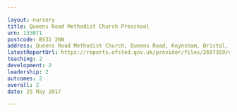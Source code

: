 ```yaml
---

layout: nursery
title: Queens Road Methodist Church Preschool
urn: 133071
postcode: BS31 2NN
address: Queens Road Methodist Church, Queens Road, Keynsham, Bristol, BS31 2NN
latestReportUrl: https://reports.ofsted.gov.uk/provider/files/2697359/urn/133071.pdf
teaching: 2
development: 2
leadership: 2
outcomes: 2
overall: 2
date: 25 May 2017

---
```

